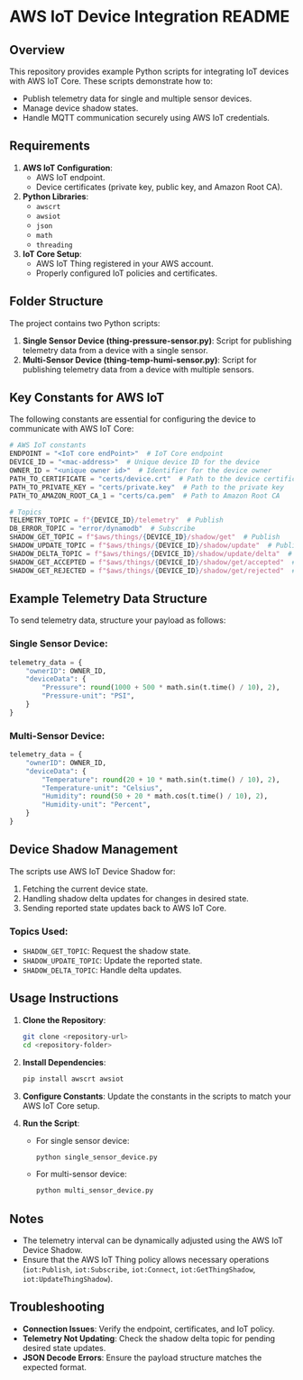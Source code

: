 # AWS IoT Device Integration README

## Overview

This repository provides example Python scripts for integrating IoT devices with AWS IoT Core. These scripts demonstrate how to:

- Publish telemetry data for single and multiple sensor devices.
- Manage device shadow states.
- Handle MQTT communication securely using AWS IoT credentials.

## Requirements

1. **AWS IoT Configuration**:
   - AWS IoT endpoint.
   - Device certificates (private key, public key, and Amazon Root CA).
2. **Python Libraries**:
   - `awscrt`
   - `awsiot`
   - `json`
   - `math`
   - `threading`
3. **IoT Core Setup**:
   - AWS IoT Thing registered in your AWS account.
   - Properly configured IoT policies and certificates.

## Folder Structure

The project contains two Python scripts:

1. **Single Sensor Device (thing-pressure-sensor.py)**: Script for publishing telemetry data from a device with a single sensor.
2. **Multi-Sensor Device (thing-temp-humi-sensor.py)**: Script for publishing telemetry data from a device with multiple sensors.

## Key Constants for AWS IoT

The following constants are essential for configuring the device to communicate with AWS IoT Core:

```python
# AWS IoT constants
ENDPOINT = "<IoT core endPoint>"  # IoT Core endpoint
DEVICE_ID = "<mac-address>"  # Unique device ID for the device
OWNER_ID = "<unique owner id>"  # Identifier for the device owner
PATH_TO_CERTIFICATE = "certs/device.crt"  # Path to the device certificate
PATH_TO_PRIVATE_KEY = "certs/private.key"  # Path to the private key
PATH_TO_AMAZON_ROOT_CA_1 = "certs/ca.pem"  # Path to Amazon Root CA

# Topics
TELEMETRY_TOPIC = f"{DEVICE_ID}/telemetry"  # Publish
DB_ERROR_TOPIC = "error/dynamodb"  # Subscribe
SHADOW_GET_TOPIC = f"$aws/things/{DEVICE_ID}/shadow/get"  # Publish
SHADOW_UPDATE_TOPIC = f"$aws/things/{DEVICE_ID}/shadow/update"  # Publish
SHADOW_DELTA_TOPIC = f"$aws/things/{DEVICE_ID}/shadow/update/delta"  # Subscribe
SHADOW_GET_ACCEPTED = f"$aws/things/{DEVICE_ID}/shadow/get/accepted"  # Subscribe
SHADOW_GET_REJECTED = f"$aws/things/{DEVICE_ID}/shadow/get/rejected"  # Subscribe
```

## Example Telemetry Data Structure

To send telemetry data, structure your payload as follows:

### Single Sensor Device:
```python
telemetry_data = {
    "ownerID": OWNER_ID,
    "deviceData": {
        "Pressure": round(1000 + 500 * math.sin(t.time() / 10), 2),
        "Pressure-unit": "PSI",
    }
}
```

### Multi-Sensor Device:
```python
telemetry_data = {
    "ownerID": OWNER_ID,
    "deviceData": {
        "Temperature": round(20 + 10 * math.sin(t.time() / 10), 2),
        "Temperature-unit": "Celsius",
        "Humidity": round(50 + 20 * math.cos(t.time() / 10), 2),
        "Humidity-unit": "Percent",
    }
}
```

## Device Shadow Management

The scripts use AWS IoT Device Shadow for:

1. Fetching the current device state.
2. Handling shadow delta updates for changes in desired state.
3. Sending reported state updates back to AWS IoT Core.

### Topics Used:
- `SHADOW_GET_TOPIC`: Request the shadow state.
- `SHADOW_UPDATE_TOPIC`: Update the reported state.
- `SHADOW_DELTA_TOPIC`: Handle delta updates.

## Usage Instructions

1. **Clone the Repository**:
   ```bash
   git clone <repository-url>
   cd <repository-folder>
   ```

2. **Install Dependencies**:
   ```bash
   pip install awscrt awsiot
   ```

3. **Configure Constants**:
   Update the constants in the scripts to match your AWS IoT Core setup.

4. **Run the Script**:
   - For single sensor device:
     ```bash
     python single_sensor_device.py
     ```
   - For multi-sensor device:
     ```bash
     python multi_sensor_device.py
     ```

## Notes

- The telemetry interval can be dynamically adjusted using the AWS IoT Device Shadow.
- Ensure that the AWS IoT Thing policy allows necessary operations (`iot:Publish`, `iot:Subscribe`, `iot:Connect`, `iot:GetThingShadow`, `iot:UpdateThingShadow`).

## Troubleshooting

- **Connection Issues**: Verify the endpoint, certificates, and IoT policy.
- **Telemetry Not Updating**: Check the shadow delta topic for pending desired state updates.
- **JSON Decode Errors**: Ensure the payload structure matches the expected format.

